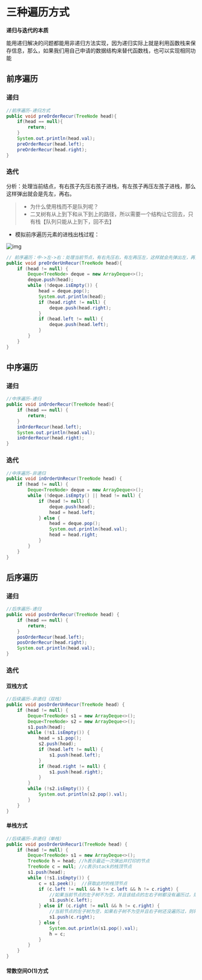 # 三种遍历方式

**递归与迭代的本质**

能用递归解决的问题都能用非递归方法实现，因为递归实际上就是利用函数栈来保存信息，那么，如果我们用自己申请的数据结构来替代函数栈，也可以实现相同功能



## 前序遍历

### 递归

```java
//前序遍历-递归方式
public void preOrderRecur(TreeNode head){
    if(head == null){
        return;
    }
    System.out.println(head.val);
    preOrderRecur(head.left);
    preOrderRecur(head.right);
}
```

### 迭代

分析：处理当前结点，有右孩子先压右孩子进栈，有左孩子再压左孩子进栈，那么这样弹出就会是先左，再右。

> - 为什么使用栈而不是队列呢？
> - 二叉树有从上到下和从下到上的路径，所以需要一个结构让它回去，只有栈【队列只能从上到下，回不去】

- 模拟前序遍历元素的进栈出栈过程：

![img](https://img-blog.csdnimg.cn/20190327230636367.png?x-oss-process=image/watermark,type_ZmFuZ3poZW5naGVpdGk,shadow_10,text_aHR0cHM6Ly9ibG9nLmNzZG4ubmV0L3Bjd2wxMjA2,size_16,color_FFFFFF,t_70)



```java
// 前序遍历：中->左->右：处理当前节点，有右先压右，有左再压左，这样就会先弹出左，再弹出右
public void preOrderUnRecur(TreeNode head){
    if (head != null) {
        Deque<TreeNode> deque = new ArrayDeque<>();
        deque.push(head);
        while (!deque.isEmpty()) {
            head = deque.pop();
            System.out.println(head);
            if (head.right != null) {
                deque.push(head.right);
            }
            if (head.left != null) {
                deque.push(head.left);
            }
        }
    }
}
```

## 中序遍历

### 递归

```java
//中序遍历-递归
public void inOrderRecur(TreeNode head){
    if (head == null) {
        return;
    }
    inOrderRecur(head.left);
    System.out.println(head.val);
    inOrderRecur(head.right);
}
```

### 迭代

```java
//中序遍历-非递归
public void inOrderUnRecur(TreeNode head) {
    if (head != null) {
        Deque<TreeNode> deque = new ArrayDeque<>();
        while (!deque.isEmpty() || head != null) {
            if (head != null) {
                deque.push(head);
                head = head.left;
            } else {
                head = deque.pop();
                System.out.println(head.val);
                head = head.right;
            }
        }
    }
}
```

## 后序遍历

### 递归

```java
//后序遍历-递归
public void posOrderRecur(TreeNode head) {
    if (head == null) {
        return;
    }
    posOrderRecur(head.left);
    posOrderRecur(head.right);
    System.out.println(head.val);
}
```

### 迭代

#### 双栈方式

```java
//后续遍历-非递归（双栈）
public void posOrderUnRecur(TreeNode head) {
    if (head != null) {
        Deque<TreeNode> s1 = new ArrayDeque<>();
        Deque<TreeNode> s2 = new ArrayDeque<>();
        s1.push(head);
        while (!s1.isEmpty()) {
            head = s1.pop();
            s2.push(head);
            if (head.left != null) {
                s1.push(head.left);
            }
            if (head.right != null) {
                s1.push(head.right);
            }
        }
        while (!s2.isEmpty()) {
            System.out.println(s2.pop().val);
        }
    }
}
```

#### 单栈方式

```java
//后续遍历-非递归（单栈）
public void posOrderUnRecur1(TreeNode head) {
    if (head != null) {
        Deque<TreeNode> s1 = new ArrayDeque<>();
        TreeNode h = head; //h表示最近一次弹出并打印的节点
        TreeNode c = null; //c表示stack的栈顶节点
        s1.push(head);
        while (!s1.isEmpty()) {
            c = s1.peek();  //获取此时的栈顶节点
            if (c.left != null && h != c.left && h != c.right) { 
                //如果当前节点的左子树不为空，并且该结点的左右子树都没有遍历过，则将左子树入栈
                s1.push(c.left);
            } else if (c.right != null && h != c.right) {
                //当前节点的左子树为空，如果右子树不为空并且右子树还没遍历过，则将右子树入栈
                s1.push(c.right);
            } else {
                System.out.println(s1.pop().val);
                h = c;
            }
        }
    }
}
```

#### 常数空间O(1)方式



